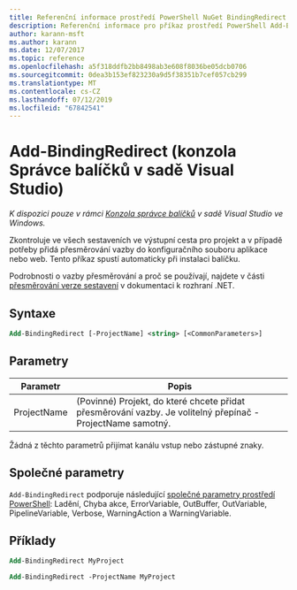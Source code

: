 ```yaml
---
title: Referenční informace prostředí PowerShell NuGet BindingRedirect
description: Referenční informace pro příkaz prostředí PowerShell Add-BindingRedirect v konzole Správce balíčků NuGet v sadě Visual Studio.
author: karann-msft
ms.author: karann
ms.date: 12/07/2017
ms.topic: reference
ms.openlocfilehash: a5f318ddfb2bb8498ab3e608f8036be05dcb0706
ms.sourcegitcommit: 0dea3b153ef823230a9d5f38351b7cef057cb299
ms.translationtype: MT
ms.contentlocale: cs-CZ
ms.lasthandoff: 07/12/2019
ms.locfileid: "67842541"
---
```

# <a name="add-bindingredirect-package-manager-console-in-visual-studio"></a>Add-BindingRedirect (konzola Správce balíčků v sadě Visual Studio)

*K dispozici pouze v rámci [Konzola správce balíčků](package-manager-console.md) v sadě Visual Studio ve Windows.*

Zkontroluje ve všech sestaveních ve výstupní cesta pro projekt a v případě potřeby přidá přesměrování vazby do konfiguračního souboru aplikace nebo web. Tento příkaz spustí automaticky při instalaci balíčku.

Podrobnosti o vazby přesměrování a proč se používají, najdete v části [přesměrování verze sestavení](/dotnet/framework/configure-apps/redirect-assembly-versions) v dokumentaci k rozhraní .NET.

## <a name="syntax"></a>Syntaxe

```ps
Add-BindingRedirect [-ProjectName] <string> [<CommonParameters>]
```

## <a name="parameters"></a>Parametry

| Parametr | Popis |
| --- | --- |
| ProjectName | (Povinné) Projekt, do které chcete přidat přesměrování vazby. Je volitelný přepínač - ProjectName samotný. |

Žádná z těchto parametrů přijímat kanálu vstup nebo zástupné znaky.

## <a name="common-parameters"></a>Společné parametry

`Add-BindingRedirect` podporuje následující [společné parametry prostředí PowerShell](http://go.microsoft.com/fwlink/?LinkID=113216): Ladění, Chyba akce, ErrorVariable, OutBuffer, OutVariable, PipelineVariable, Verbose, WarningAction a WarningVariable.

## <a name="examples"></a>Příklady

```ps
Add-BindingRedirect MyProject

Add-BindingRedirect -ProjectName MyProject
```